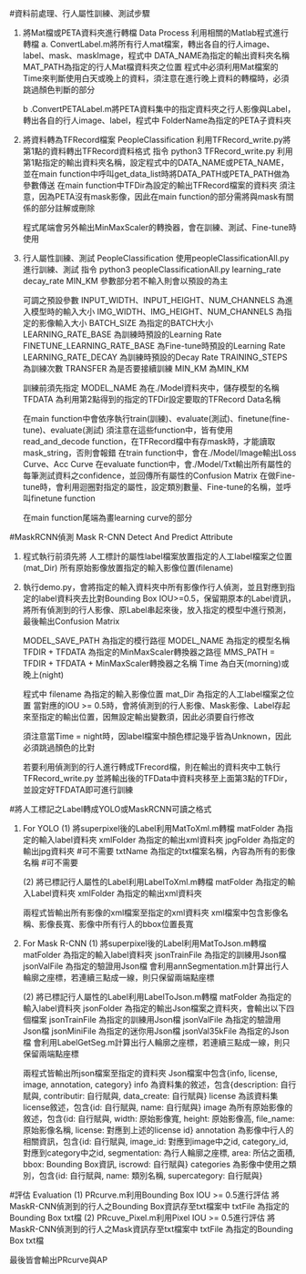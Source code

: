 #資料前處理、行人屬性訓練、測試步驟
1.  將Mat檔或PETA資料夾進行轉檔
    Data Process
    利用相關的Matlab程式進行轉檔
    a.  ConvertLabel.m將所有行人mat檔案，轉出各自的行人image、label、mask、maskImage，程式中
        DATA_NAME為指定的輸出資料夾名稱
	MAT_PATH為指定的行人Mat檔資料夾之位置
	程式中必須利用Mat檔案的Time來判斷使用白天或晚上的資料，須注意在進行晚上資料的轉檔時，必須跳過顏色判斷的部分

    b  .ConvertPETALabel.m將PETA資料集中的指定資料夾之行人影像與Label，轉出各自的行人image、label，程式中
        FolderName為指定的PETA子資料夾

2.  將資料轉為TFRecord檔案
    PeopleClassification
    利用TFRecord_write.py將第1點的資料轉出TFRecord資料格式
    指令 python3 TFRecord_write.py
    利用第1點指定的輸出資料夾名稱，設定程式中的DATA_NAME或PETA_NAME，並在main function中呼叫get_data_list時將DATA_PATH或PETA_PATH做為參數傳送
    在main function中TFDir為設定的輸出TFRecord檔案的資料夾
    須注意，因為PETA沒有mask影像，因此在main function的部分需將與mask有關係的部分註解或刪除
    
    程式尾端會另外輸出MinMaxScaler的轉換器，會在訓練、測試、Fine-tune時使用

3.  行人屬性訓練、測試
    PeopleClassification
    使用peopleClassificationAll.py進行訓練、測試
    指令 python3 peopleClassificationAll.py learning_rate decay_rate MIN_KM
    參數部分若不輸入則會以預設的為主
    
    可調之預設參數
    INPUT_WIDTH、INPUT_HEIGHT、NUM_CHANNELS 為進入模型時的輸入大小
    IMG_WIDTH、IMG_HEIGHT、NUM_CHANNELS 為指定的影像輸入大小
    BATCH_SIZE 為指定的BATCH大小
    LEARNING_RATE_BASE 為訓練時預設的Learning Rate
    FINETUNE_LEARNING_RATE_BASE 為Fine-tune時預設的Learning Rate
    LEARNING_RATE_DECAY 為訓練時預設的Decay Rate
    TRAINING_STEPS 為訓練次數
    TRANSFER 為是否要接續訓練
    MIN_KM 為MIN_KM

    訓練前須先指定
    MODEL_NAME 為在./Model資料夾中，儲存模型的名稱
    TFDATA 為利用第2點得到的指定的TFDir設定要取的TFRecord Data名稱

    在main function中會依序執行train(訓練)、evaluate(測試)、finetune(fine-tune)、evaluate(測試)
    須注意在這些function中，皆有使用read_and_decode function，在TFRecord檔中有存mask時，才能讀取mask_string，否則會報錯
    在train function中，會在./Model/Image輸出Loss Curve、Acc Curve
    在evaluate function中，會./Model/Txt輸出所有屬性的每筆測試資料之confidence，並回傳所有屬性的Confusion Matrix
    在做Fine-tune時，會利用迴圈對指定的屬性，設定類別數量、Fine-tune的名稱，並呼叫finetune function
    
    在main function尾端為畫learning curve的部分

#MaskRCNN偵測
Mask R-CNN Detect And Predict Attribute
1.  程式執行前須先將
        人工標計的屬性label檔案放置指定的人工label檔案之位置(mat_Dir)
        所有原始影像放置指定的輸入影像位置(filename)

2.  執行demo.py，會將指定的輸入資料夾中所有影像作行人偵測，並且對應到指定的label資料夾去比對Bounding Box IOU>=0.5，保留期原本的Label資訊，將所有偵測到的行人影像、原Label串起來後，放入指定的模型中進行預測，最後輸出Confusion Matrix

    MODEL_SAVE_PATH 為指定的模行路徑
    MODEL_NAME 為指定的模型名稱
    TFDIR + TFDATA 為指定的MinMaxScaler轉換器之路徑
    MMS_PATH = TFDIR + TFDATA + MinMaxScaler轉換器之名稱
    Time 為白天(morning)或晚上(night)

    程式中
    filename 為指定的輸入影像位置
    mat_Dir 為指定的人工label檔案之位置
    當對應的IOU >= 0.5時，會將偵測到的行人影像、Mask影像、Label存起來至指定的輸出位置，因無設定輸出變數須，因此必須要自行修改

    須注意當Time = night時，因label檔案中顏色標記幾乎皆為Unknown，因此必須跳過顏色的比對
    
    若要利用偵測到的行人進行轉成TFrecord檔，則在輸出的資料夾中工執行TFRecord_write.py
    並將輸出後的TFData中資料夾移至上面第3點的TFDir，並設定好TFDATA即可進行訓練


#將人工標記之Label轉成YOLO或MaskRCNN可讀之格式
1.  For YOLO
    (1) 將superpixel後的Label利用MatToXml.m轉檔
        matFolder 為指定的輸入label資料夾
        xmlFolder 為指定的輸出xml資料夾
        jpgFolder 為指定的輸出jpg資料夾 #可不需要
        txtName 為指定的txt檔案名稱，內容為所有的影像名稱 #可不需要
    
    (2) 將已標記行人屬性的Label利用LabelToXml.m轉檔
        matFolder 為指定的輸入Label資料夾
        xmlFolder 為指定的輸出xml資料夾

    兩程式皆輸出所有影像的xml檔案至指定的xml資料夾
    xml檔案中包含影像名稱、影像長寬、影像中所有行人的bbox位置長寬

2.  For Mask R-CNN
    (1) 將superpixel後的Label利用MatToJson.m轉檔
        matFolder 為指定的輸入label資料夾
        jsonTrainFile 為指定的訓練用Json檔
        jsonValFile 為指定的驗證用Json檔
        會利用annSegmentation.m計算出行人輪廓之座標，若連續三點成一線，則只保留兩端點座標

    (2) 將已標記行人屬性的Label利用LabelToJson.m轉檔
        matFolder 為指定的輸入label資料夾
        jsonFolder 為指定的輸出Json檔案之資料夾，會輸出以下四個檔案
        jsonTrainFile 為指定的訓練用Json檔
        jsonValFile 為指定的驗證用Json檔
        jsonMiniFile 為指定的迷你用Json檔
        jsonVal35kFile 為指定的Json檔
        會利用LabelGetSeg.m計算出行人輪廓之座標，若連續三點成一線，則只保留兩端點座標

    兩程式皆輸出所json檔案至指定的資料夾
    Json檔案中包含{info, license, image, annotation, category}
    info 為資料集的敘述，包含{description: 自行賦與, contributir: 自行賦與, data_create: 自行賦與}
    license 為該資料集license敘述，包含{id: 自行賦與, name: 自行賦與}
    image 為所有原始影像的敘述，包含{id: 自行賦與, width: 原始影像寬, height: 原始影像高, file_name: 原始影像名稱, license: 對應到上述的license id}
    annotation 為影像中行人的相關資訊，包含{id: 自行賦與, image_id: 對應到image中之id, category_id, 對應到category中之id, segmentation: 為行人輪廓之座標, area: 所佔之面積, bbox: Bounding Box資訊, iscrowd: 自行賦與}
    categories 為影像中使用之類別，包含{id: 自行賦與, name: 類別名稱, supercategory: 自行賦與}

#評估
Evaluation
    (1) PRcurve.m利用Bounding Box IOU >= 0.5進行評估
        將MaskR-CNN偵測到的行人之Bounding Box資訊存至txt檔案中
        txtFile 為指定的Bounding Box txt檔
    (2) PRcuve_Pixel.m利用Pixel IOU >= 0.5進行評估
        將MaskR-CNN偵測到的行人之Mask資訊存至txt檔案中
        txtFile 為指定的Bounding Box txt檔

最後皆會輸出PRcurve與AP
